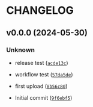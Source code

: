 # CHANGELOG



## v0.0.0 (2024-05-30)

### Unknown

* release test ([`acde13c`](https://github.com/yucelz/gt-workflow-sample/commit/acde13c8f41203c558e205d60eb1d0296b3ba195))

* workflow test ([`57da5de`](https://github.com/yucelz/gt-workflow-sample/commit/57da5de8907528bf43df32702a95031f5abdcde4))

* first upload ([`8b56c80`](https://github.com/yucelz/gt-workflow-sample/commit/8b56c803784bd64e839b980b11450117b924903e))

* Initial commit ([`9f6ebf5`](https://github.com/yucelz/gt-workflow-sample/commit/9f6ebf5a42f576dc5c95a5abba6eff23676c9294))
